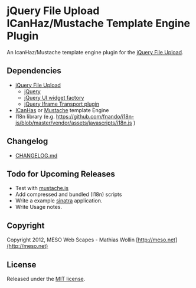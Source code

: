 jQuery File Upload ICanHaz/Mustache Template Engine Plugin
===================================================

An IcanHaz/Mustache template engine plugin for the [jQuery File Upload](https://github.com/blueimp/jQuery-File-Upload).

## Dependencies
* [jQuery File Upload](https://github.com/blueimp/jQuery-File-Upload)
  * [jQuery](http://jquery.com)
  * [jQuery UI widget factory](http://wiki.jqueryui.com/w/page/12138135/Widget_factory)
  * [jQuery Iframe Transport plugin](https://github.com/blueimp/jQuery-File-Upload)
* [ICanHas](http://icanhazjs.com) or [Mustache](https://github.com/janl/mustache.js) template Engine
* I18n library
  (e.g. https://github.com/fnando/i18n-js/blob/master/vendor/assets/javascripts/i18n.js )

## Changelog
* [CHANGELOG.md](https://github.com/meso-unimpressed/jQuery-File-Upload-ICanHaz-Mustache-Template-Engine/blob/master/CHANGELOG.md)

## Todo for Upcoming Releases
* Test with [mustache.js](https://github.com/janl/mustache.js)
* Add compressed and bundled (I18n) scripts
* Write a example [sinatra](http://www.sinatrarb.com/) application.
* Write Usage notes.

## Copyright
Copyright 2012, MESO Web Scapes - Mathias Wollin
[http://meso.net](http://meso.net)

## License
Released under the [MIT license](http://www.opensource.org/licenses/MIT).
